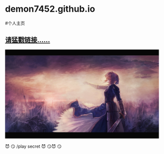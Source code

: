 demon7452.github.io
===================
#个人主页
<h2><a href="http://demon7452.github.io/" class="button" target="_blank">请猛戳链接……</a></h2>

<img src="/public/img/background.png"/>

:smiling_imp:  :smirk:  /play secret
:smiling_imp:  :smirk::smiling_imp:  :smirk:
